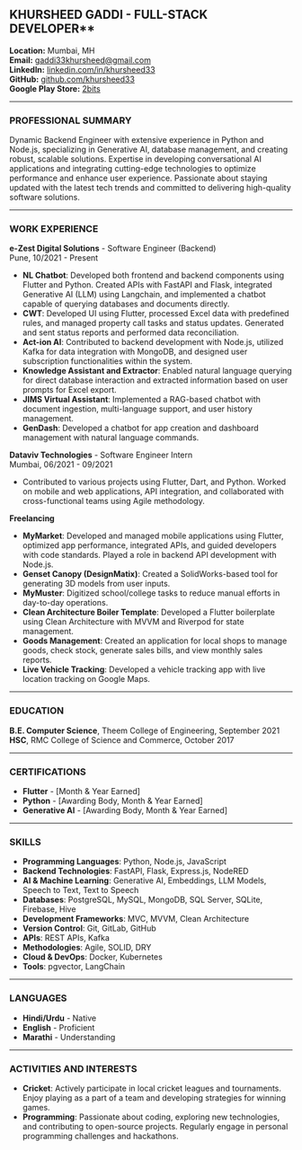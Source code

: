 ## KHURSHEED GADDI - FULL-STACK DEVELOPER**  
**Location:** Mumbai, MH  
**Email:** [gaddi33khursheed@gmail.com](mailto:gaddi33khursheed@gmail.com)  
**LinkedIn:** [linkedin.com/in/khursheed33](https://linkedin.com/in/khursheed33)  
**GitHub:** [github.com/khursheed33](https://github.com/khursheed33)  
**Google Play Store:** [2bits](https://play.google.com/store/apps/developer?id=2bits)

---

### PROFESSIONAL SUMMARY

Dynamic Backend Engineer with extensive experience in Python and Node.js, specializing in Generative AI, database management, and creating robust, scalable solutions. Expertise in developing conversational AI applications and integrating cutting-edge technologies to optimize performance and enhance user experience. Passionate about staying updated with the latest tech trends and committed to delivering high-quality software solutions.

---

### WORK EXPERIENCE

**e-Zest Digital Solutions** - Software Engineer (Backend)  
Pune, 10/2021 - Present

- **NL Chatbot**: Developed both frontend and backend components using Flutter and Python. Created APIs with FastAPI and Flask, integrated Generative AI (LLM) using Langchain, and implemented a chatbot capable of querying databases and documents directly.
- **CWT**: Developed UI using Flutter, processed Excel data with predefined rules, and managed property call tasks and status updates. Generated and sent status reports and performed data reconciliation.
- **Act-ion AI**: Contributed to backend development with Node.js, utilized Kafka for data integration with MongoDB, and designed user subscription functionalities within the system.
- **Knowledge Assistant and Extractor**: Enabled natural language querying for direct database interaction and extracted information based on user prompts for Excel export.
- **JIMS Virtual Assistant**: Implemented a RAG-based chatbot with document ingestion, multi-language support, and user history management.
- **GenDash**: Developed a chatbot for app creation and dashboard management with natural language commands.

**Dataviv Technologies** - Software Engineer Intern  
Mumbai, 06/2021 - 09/2021

- Contributed to various projects using Flutter, Dart, and Python. Worked on mobile and web applications, API integration, and collaborated with cross-functional teams using Agile methodology.

**Freelancing**

- **MyMarket**: Developed and managed mobile applications using Flutter, optimized app performance, integrated APIs, and guided developers with code standards. Played a role in backend API development with Node.js.
- **Genset Canopy (DesignMatix)**: Created a SolidWorks-based tool for generating 3D models from user inputs.
- **MyMuster**: Digitized school/college tasks to reduce manual efforts in day-to-day operations.
- **Clean Architecture Boiler Template**: Developed a Flutter boilerplate using Clean Architecture with MVVM and Riverpod for state management.
- **Goods Management**: Created an application for local shops to manage goods, check stock, generate sales bills, and view monthly sales reports.
- **Live Vehicle Tracking**: Developed a vehicle tracking app with live location tracking on Google Maps.

---

### EDUCATION

**B.E. Computer Science**, Theem College of Engineering, September 2021  
**HSC**, RMC College of Science and Commerce, October 2017

---

### CERTIFICATIONS

- **Flutter** - [Month & Year Earned]
- **Python** - [Awarding Body, Month & Year Earned]
- **Generative AI** - [Awarding Body, Month & Year Earned]

---

### SKILLS

- **Programming Languages**: Python, Node.js, JavaScript
- **Backend Technologies**: FastAPI, Flask, Express.js, NodeRED
- **AI & Machine Learning**: Generative AI, Embeddings, LLM Models, Speech to Text, Text to Speech
- **Databases**: PostgreSQL, MySQL, MongoDB, SQL Server, SQLite, Firebase, Hive
- **Development Frameworks**: MVC, MVVM, Clean Architecture
- **Version Control**: Git, GitLab, GitHub
- **APIs**: REST APIs, Kafka
- **Methodologies**: Agile, SOLID, DRY
- **Cloud & DevOps**: Docker, Kubernetes
- **Tools**: pgvector, LangChain

---

### LANGUAGES

- **Hindi/Urdu** - Native
- **English** - Proficient
- **Marathi** - Understanding

---

### ACTIVITIES AND INTERESTS

- **Cricket**: Actively participate in local cricket leagues and tournaments. Enjoy playing as a part of a team and developing strategies for winning games.
- **Programming**: Passionate about coding, exploring new technologies, and contributing to open-source projects. Regularly engage in personal programming challenges and hackathons.
